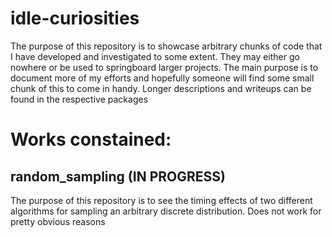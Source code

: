 # idle-curiosities
The purpose of this repository is to showcase arbitrary chunks of code that I have developed and investigated to some extent. They may either go nowhere or be used to springboard larger projects. The main purpose is to document more of my efforts and hopefully someone will find some small chunk of this to come in handy. Longer descriptions and writeups can be found in the respective packages

# Works constained:

## random_sampling (IN PROGRESS)

The purpose of this repository is to see the timing effects of two different algorithms for sampling an arbitrary discrete distribution. Does not work for pretty obvious reasons
